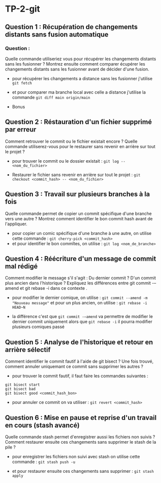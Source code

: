# TP-2-git

## Question 1 : Récupération de changements distants sans fusion automatique

### Question :
Quelle commande utiliseriez vous pour récupérer les changements distants sans les fusionner ? Montrez ensuite comment comparer écupérer les changements distants sans les fusionner avant de décider d'une fusion.

- pour récupérer les changements a distance sans les fusionner j'utilise `git fetch`

- et pour comparer ma branche local avec celle a distance j'utilise la commande `git diff main origin/main`

- Bonus

## Question 2 : Réstauration d'un fichier supprimé par erreur
Comment retrouver le commit ou le fichier existait encore ?
Quelle commande utiliserez-vous pour le restaurer sans revenir en arrière sur tout le projet ?

- pour trouver le commit ou le dossier existait : `git log -- <nom_du_fichier>`

- Restaurer le fichier sans revenir en arrière sur tout le projet :
`git checkout <commit_hash> -- <nom_du_fichier>`

## Question 3 : Travail sur plusieurs branches à la fois
Quelle commande permet de copier un commit spécifique d'une branche vers une autre ? Montrez comment identifier le bon commit hash avant de l'appliquer.

- pour copier un comic spécifique d'une branche à une autre, on utilise cette commande : `git cherry-pick <commit_hash>`
- et pour identifier le bon commîtes, on utilise : `git log <nom_de_branche>`

## Question 4 : Réécriture d'un message de commit mal rédigé
Comment modifier le message s'il s'agit :
    Du dernier commit ?
    D'un commit plus ancien dans l'historique ?
Expliquez les différences entre git commit -–amend et git rebase -i dans ce contexte .

- pour modifier le dernier comique, on utilise : `git commit --amend -m "Nouveau message"`
et pour un plus ancien, on utilise : `git rebase -i HEAD~N`

- la différence c'est que `git commit -–amend` va permettre de modifier le dernier commit uniquement alors que `git rebase -i` il pourra modifier plusieurs comiques passé

## Question 5 : Analyse de l'historique et retour en arrière sélectif
Comment identifier le commit fautif à l'aide de git bisect ?
Une fois trouvé, comment annuler uniquemant ce commit sans supprimer les autres ?

- pour trouver le commit fautif, il faut faire les commandes suivantes : 
```
git bisect start
git bisect bad
git bisect good <commit_hash_bon>
```
- pour annuler ce commit on va utiliser : `git revert <commit_hash>`

## Question 6 : Mise en pause et reprise d'un travail en cours (stash avancé)
Quelle commande stash permet d'enregistrer aussi les fichiers non suivis ?
Comment restaurer ensuite ces changements sans supprimer le stash de la pile ?

- pour enregistrer les fichiers non suivi avec stash on utilise cette commande :
 `git stash push -u`

- et pour restaurer ensuite ces changements sans supprimer : 
`git stash apply`

